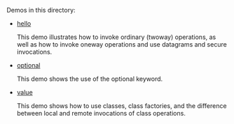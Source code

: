 Demos in this directory:

- [hello](./hello)

  This demo illustrates how to invoke ordinary (twoway) operations, as
  well as how to invoke oneway operations and use datagrams and secure
  invocations.

- [optional](./optional)

  This demo shows the use of the optional keyword.

- [value](./value)

  This demo shows how to use classes, class factories, and the
  difference between local and remote invocations of class operations.
